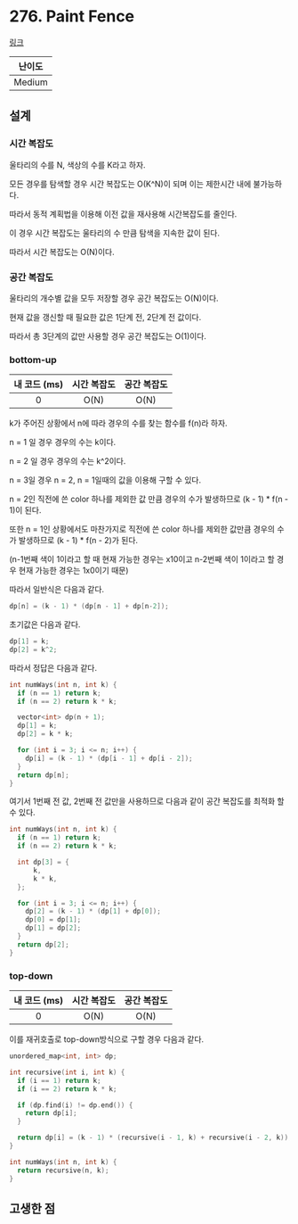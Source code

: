 # 276. Paint Fence

[링크](https://leetcode.com/problems/paint-fence/)

| 난이도 |
| :----: |
| Medium |

## 설계

### 시간 복잡도

울타리의 수를 N, 색상의 수를 K라고 하자.

모든 경우를 탐색할 경우 시간 복잡도는 O(K^N)이 되며 이는 제한시간 내에 불가능하다.

따라서 동적 계획법을 이용해 이전 값을 재사용해 시간복잡도를 줄인다.

이 경우 시간 복잡도는 울타리의 수 만큼 탐색을 지속한 값이 된다.

따라서 시간 복잡도는 O(N)이다.

### 공간 복잡도

울타리의 개수별 값을 모두 저장할 경우 공간 복잡도는 O(N)이다.

현재 값을 갱신할 때 필요한 값은 1단계 전, 2단계 전 값이다.

따라서 총 3단계의 값만 사용할 경우 공간 복잡도는 O(1)이다.

### bottom-up

| 내 코드 (ms) | 시간 복잡도 | 공간 복잡도 |
| :----------: | :---------: | :---------: |
|      0       |    O(N)     |    O(N)     |

k가 주어진 상황에서 n에 따라 경우의 수를 찾는 함수를 f(n)라 하자.

n = 1 일 경우 경우의 수는 k이다.

n = 2 일 경우 경우의 수는 k^2이다.

n = 3일 경우 n = 2, n = 1일때의 값을 이용해 구할 수 있다.

n = 2인 직전에 쓴 color 하나를 제외한 값 만큼 경우의 수가 발생하므로 (k - 1) \* f(n - 1)이 된다.

또한 n = 1인 상황에서도 마찬가지로 직전에 쓴 color 하나를 제외한 값만큼 경우의 수가 발생하므로 (k - 1) \* f(n - 2)가 된다.

(n-1번째 색이 1이라고 할 때 현재 가능한 경우는 x10이고 n-2번째 색이 1이라고 할 경우 현재 가능한 경우는 1x0이기 때문)

따라서 일반식은 다음과 같다.

```cpp
dp[n] = (k - 1) * (dp[n - 1] + dp[n-2]);
```

초기값은 다음과 같다.

```cpp
dp[1] = k;
dp[2] = k^2;
```

따라서 정답은 다음과 같다.

```cpp
int numWays(int n, int k) {
  if (n == 1) return k;
  if (n == 2) return k * k;

  vector<int> dp(n + 1);
  dp[1] = k;
  dp[2] = k * k;

  for (int i = 3; i <= n; i++) {
    dp[i] = (k - 1) * (dp[i - 1] + dp[i - 2]);
  }
  return dp[n];
}
```

여기서 1번째 전 값, 2번째 전 값만을 사용하므로 다음과 같이 공간 복잡도를 최적화 할 수 있다.

```cpp
int numWays(int n, int k) {
  if (n == 1) return k;
  if (n == 2) return k * k;

  int dp[3] = {
      k,
      k * k,
  };

  for (int i = 3; i <= n; i++) {
    dp[2] = (k - 1) * (dp[1] + dp[0]);
    dp[0] = dp[1];
    dp[1] = dp[2];
  }
  return dp[2];
}
```

### top-down

| 내 코드 (ms) | 시간 복잡도 | 공간 복잡도 |
| :----------: | :---------: | :---------: |
|      0       |    O(N)     |    O(N)     |

이를 재귀호출로 top-down방식으로 구할 경우 다음과 같다.

```cpp
unordered_map<int, int> dp;

int recursive(int i, int k) {
  if (i == 1) return k;
  if (i == 2) return k * k;

  if (dp.find(i) != dp.end()) {
    return dp[i];
  }

  return dp[i] = (k - 1) * (recursive(i - 1, k) + recursive(i - 2, k));
}

int numWays(int n, int k) {
  return recursive(n, k);
}
```

## 고생한 점
